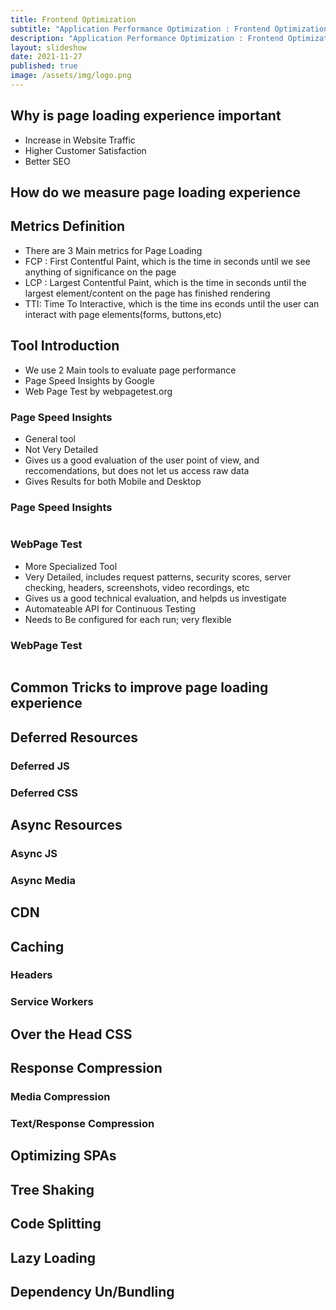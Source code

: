 ```yaml
---
title: Frontend Optimization
subtitle: "Application Performance Optimization : Frontend Optimization"
description: "Application Performance Optimization : Frontend Optimization by Ameen Alqattow"
layout: slideshow
date: 2021-11-27
published: true
image: /assets/img/logo.png
---
```


<section>
    <h1>Why is page loading experience important</h1>
</section>
<section>
    <ul>
        <li>Increase in Website Traffic</li>
        <li>Higher Customer Satisfaction</li>
        <li>Better SEO</li>
    </ul>
</section>
<section>
    <h1>How do we measure page loading experience</h1>
</section>
<section>
    <h2>Metrics Definition</h2>
    <ul>
        <li>There are 3 Main metrics for Page Loading</li>
        <li>FCP : First Contentful Paint, which is the time in seconds until we see anything of significance on the page</li>
        <li>LCP : Largest Contentful Paint, which is the time in seconds until the largest element/content on the page has finished rendering</li>
        <li>TTI: Time To Interactive, which is the time ins econds until the user can interact with page elements(forms, buttons,etc)</li>
    </ul>
</section>
<section>
    <h2>Tool Introduction</h2>
    <ul>
        <li>We use 2 Main tools to evaluate page performance</li>
        <li>Page Speed Insights by Google</li>
        <li>Web Page Test by webpagetest.org</li>
    </ul>
</section>
<section>
    <h3>Page Speed Insights</h3>
     <ul>
        <li>General tool</li>
        <li>Not Very Detailed</li>
        <li>Gives us a good evaluation of the user point of view, and reccomendations, but does not let us access raw data</li>
        <li>Gives Results for both Mobile and Desktop</li>
    </ul>
</section>
<section>
    <h3>Page Speed Insights</h3>
     <img data-src="/assets/slideshows/2021-11-27-ameen-alqattow-frontend-optimization/pagespeed-insights.png">
</section>
<section>
    <h3>WebPage Test</h3>
     <ul>
        <li>More Specialized Tool</li>
        <li>Very Detailed, includes request patterns, security scores, server checking, headers, screenshots, video recordings, etc</li>
        <li>Gives us a good technical evaluation, and helpds us investigate</li>
        <li>Automateable API for Continuous Testing</li>
        <li>Needs to Be configured for each run; very flexible</li>
    </ul>
</section>
<section>
    <h3>WebPage Test</h3>   
    <img data-src="/assets/slideshows/2021-11-27-ameen-alqattow-frontend-optimization/webpagetest.png">
</section>
<section>
    <h1>Common Tricks to improve page loading experience</h1>
</section>
<section>
    <h2>Deferred Resources</h2>
</section>
<section>
    <h3>Deferred JS</h3>
</section>
<section>
    <h3>Deferred CSS</h3>
</section>
<section>
    <h2>Async Resources</h2>
</section>
<section>
    <h3>Async JS</h3>
</section>
<section>
    <h3>Async Media</h3>
</section>
<section>
    <h2>CDN</h2>
</section>
<section>
    <h2>Caching</h2>
</section>
<section>
    <h3>Headers</h3>
</section>
<section>
    <h3>Service Workers</h3>
</section>
<section>
    <h2>Over the Head CSS</h2>
</section>
<section>
    <h2>Response Compression</h2>
</section>
<section>
    <h3>Media Compression</h3>
</section>
<section>
    <h3>Text/Response Compression</h3>
</section>

<section>
    <h1>Optimizing SPAs</h1>
</section>
<section>
    <h2>Tree Shaking</h2>
</section>
<section>
    <h2>Code Splitting</h2>
</section>
<section>
    <h2>Lazy Loading</h2>
</section>
<section>
    <h2>Dependency Un/Bundling</h2>
</section>
